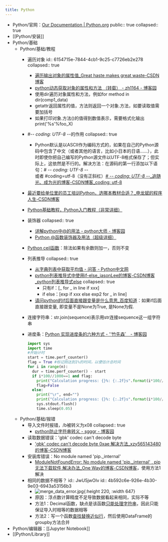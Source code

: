 ```yaml
---
title: Python
---
```


- Python/官网：[Our Documentation | Python.org](https://www.python.org/doc/)
  public:: true
  collapsed:: true
- [[Python/安装]]
- Python/基础
	- Python/基础/教程
		- 遍历对象
		  id:: 6154715e-7844-4cb1-9c25-c7726eb2e278
		  collapsed:: true
			- [遍历输出对象的属性值_Great haste makes great waste-CSDN博客](https://blog.csdn.net/xiaodongxiexie/article/details/65648188)
			- [python动态获取对象的属性和方法 （转载） - zh1164 - 博客园](https://www.cnblogs.com/zh1164/p/6031464.html)
			- 使用dir遍历对象属性和方法，例如for method in dir(comp1_data)
			- getattr返回属性的值，方法则返回一个对象.方法，如要读取值需要加括号
			- 如果打印对象.方法()的值得到数值表示，需要格式化输出 print('%s'%foo_X)
		- \#-*- coding: UTF-8 -*-的作用
		  collapsed:: true
			- Python默认是以ASCII作为编码方式的，如果在自己的Python源码中包含了中文（或者其他的语言，比如小日本的日语……），此时即使你把自己编写的Python源文件以UTF-8格式保存了；但实际上，这依然是不行的。解决方法：在源码的第一行添加以下语句：\# -*- coding: UTF-8 -*-  
			  或者 
			  \#coding=utf-8（没有正斜杠）[# -*- coding: UTF-8 -*-_追随光、成为光的博客-CSDN博客_coding: utf-8](https://blog.csdn.net/Stillboring/article/details/105890415)
		- [最近要给单位里的员工培训Python，选哪本教材合适？_申龙斌的程序人生-CSDN博客](https://blog.csdn.net/slofslb/article/details/122535986?spm=1001.2014.3001.5501)
		- [Python基础教程，Python入门教程（非常详细）](http://c.biancheng.net/python/)
		- 装饰器
		  collapsed:: true
			- [详解python中@的用法 - python大师 - 博客园](https://www.cnblogs.com/daniumiqi/p/12162192.html)
			- [Python @函数装饰器及用法（超级详细）](http://c.biancheng.net/view/2270.html)
		- [Python ceil函数](https://www.runoob.com/python/func-number-ceil.html)：除法如果有余数则加一，否则不变
		- 列表推导
		  collapsed:: true
			- [从字典列表中获取平均值 - 问答 - Python中文网](https://www.cnpython.com/qa/51568)
			- [python列表推导式中使用if-else_jasonLee的博客-CSDN博客_python列表推导式else](https://blog.csdn.net/jasonLee_lijiaqi/article/details/79305779)
			  collapsed:: true
				- 只有if：[_ for _ in line if xxx]
				- if else：[exp if xxx else exp2 for _ in line]
			- [请问python的if后面直接跟变量是什么意思_百度知道](https://zhidao.baidu.com/question/1610480506685656747.html)：如果if后面直接跟变量, 即变量不是None为True, 是None为假.
		- 连接字符串：str.join(sequence)表示用str连接sequence这一组字符串
		- 进度条：[Python 实现进度条的六种方式 - ''竹先森゜ - 博客园](https://www.cnblogs.com/zhuminghui/p/13985315.html)
		  
		  
		  ``` python
		  import sys
		  import time
		  #开始计时
		  start = time.perf_counter()
		  flag = True #标记刚达到1%的时间，以便估计总时间
		  for i in range(n):
		    dur = time.perf_counter() - start
		    if i*100//1000==1 and flag:
		      print("Calculation progress: {}%: {:.2f}s".format(i*100//n,dur), "▋" * ((i*100//n) // 2))
		      flag=False  
		    else:
		      print("\r", end="")
		      print("Calculation progress: {}%: {:.2f}s".format(i*100//n,dur), "▋" * ((i*100//n) // 2), end="")
		      sys.stdout.flush()
		      time.sleep(0.05)
		  
		  ```
	- Python/基础/报错
		- 导入文件时报错，/b被转义为x08
		  collapsed:: true
			- [python防止字符串转义 - sgggr - 博客园](https://www.cnblogs.com/sggggr/p/11874902.html)
		- 读取数据错误：'gbk' codec can't decode byte
			- ['gbk' codec can't decode byte 0xae 解决方法_xzy565143480的博客-CSDN博客](https://blog.csdn.net/xzy565143480/article/details/89976706)
		- 安装库错误：No module named 'pip._internal'
			- [ModuleNotFoundError: No module named 'pip._internal' , pip 无法下载软件 解决办法_One Way的博客-CSDN博客](https://blog.csdn.net/wangweiwells/article/details/88374070)，使用方法1解决
		- 相同的数据不相等？
		  id:: JwU5jwOIv
		  id:: 4b592c6e-926e-4b30-9e03-6943a53156b3
			- ![merge_data_error.jpg](../assets/merge_data_error_1651139224607_0.jpg){:height 220, :width 647}
			- 原因：浮点数计算精度不足导致数据看起来相同，实际不等
			- 方法1：Decimal函数，缺点是该函数[只能处理字符串](https://www.xz577.com/j/44961.html)，因此只能保证导入时相等的数据相等
			- 方法2：写一个函数[查找替换近似行](https://pandas.pydata.org/pandas-docs/stable/reference/api/pandas.testing.assert_frame_equal.html)，然后使用DataFrame的groupby方法合并
- Python/编辑器：[[Jupyter Notebook]]
- [[Python/Library]]